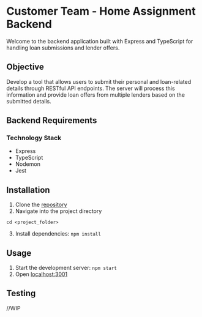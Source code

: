 # Customer Team - Home Assignment Backend

Welcome to the backend application built with Express and TypeScript for handling loan submissions and lender offers.

## Objective

Develop a tool that allows users to submit their personal and loan-related details through RESTful API endpoints. The server will process this information and provide loan offers from multiple lenders based on the submitted details.

## Backend Requirements

### Technology Stack

- Express
- TypeScript
- Nodemon
- Jest

## Installation

1. Clone the [repository](https://github.com/santos16426/driva-assignment-backend.git)
2. Navigate into the project directory
```
cd <project_folder>
```
3. Install dependencies: `npm install`

## Usage

1. Start the development server: `npm start`
2. Open [localhost:3001](http://localhost:3001)

## Testing

//WIP
